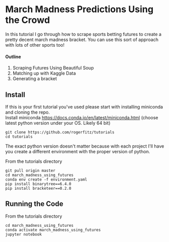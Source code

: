 # March Madness Predictions Using the Crowd

In this tutorial I go through how to scrape sports betting futures 
to create a pretty decent march madness bracket. You can use this sort of approach with
lots of other sports too!
#### Outline
1. Scraping Futures Using Beautiful Soup
3. Matching up with Kaggle Data
4. Generating a bracket
## Install
If this is your first tutorial you've used please start with installing miniconda and cloning the repo.  
Install miniconda https://docs.conda.io/en/latest/miniconda.html (choose latest python version under your OS. Likely 64 bit)
```
git clone https://github.com/rogerfitz/tutorials
cd tutorials
```
The exact python version doesn't matter because with each project I'll have you create a different environment with the proper version of python.

From the tutorials directory
```
git pull origin master
cd march_madness_using_futures
conda env create -f environment.yaml
pip install binarytree==6.4.0
pip install bracketeer==0.2.0
```

## Running the Code
From the tutorials directory
```
cd march_madness_using_futures
conda activate march_madness_using_futures
jupyter notebook
```